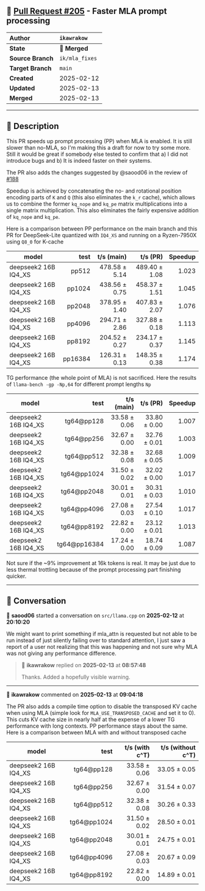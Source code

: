 ## 🔀 [Pull Request #205](https://github.com/ikawrakow/ik_llama.cpp/pull/205) - Faster MLA prompt processing

| **Author** | `ikawrakow` |
| :--- | :--- |
| **State** | 🔀 **Merged** |
| **Source Branch** | `ik/mla_fixes` |
| **Target Branch** | `main` |
| **Created** | 2025-02-12 |
| **Updated** | 2025-02-13 |
| **Merged** | 2025-02-13 |

---

## 📄 Description

This PR speeds up prompt processing (PP) when MLA is enabled. It is still slower than no-MLA, so I'm making this a draft for now to try some more. Still it would be great if somebody else tested to confirm that a) I did not introduce bugs and b) It is indeed faster on their systems.

The PR also adds the changes suggested by @saood06 in the review of [#188](https://github.com/ikawrakow/ik_llama.cpp/issues/188) 

Speedup is achieved by concatenating the no- and rotational position encoding parts of `K` and `Q` (this also eliminates the `k_r` cache), which allows us to combine the former `kq_nope` and `kq_pe` matrix multiplications into a single matrix multiplication. This also eliminates the fairly expensive addition of  `kq_nope` and `kq_pe`. 

Here is a comparison between PP performance on the main branch and this PR for DeepSeek-Lite quantized with `IQ4_XS` and running on a Ryzen-7950X using `Q8_0` for K-cache

| model                |          test |    t/s (main)    |    t/s (PR)      |  Speedup |
| -------------------- | ------------: | ---------------: | ---------------: | -------: |
| deepseek2 16B IQ4_XS |         pp512 |    478.58 ± 5.14 |    489.40 ± 1.08 |  1.023   |
| deepseek2 16B IQ4_XS |        pp1024 |    438.56 ± 0.75 |    458.37 ± 1.51 |  1.045   |
| deepseek2 16B IQ4_XS |        pp2048 |    378.95 ± 1.40 |    407.83 ± 2.07 |  1.076   |
| deepseek2 16B IQ4_XS |        pp4096 |    294.71 ± 2.86 |    327.88 ± 0.18 |  1.113   |
| deepseek2 16B IQ4_XS |        pp8192 |    204.52 ± 0.27 |    234.17 ± 0.37 |  1.145   |
| deepseek2 16B IQ4_XS |       pp16384 |    126.31 ± 0.13 |    148.35 ± 0.38 |  1.174   |

TG performance (the whole point of MLA) is not sacrificed. Here the results of `llama-bench -gp -Np,64` for different prompt lengths `Np`

| model                 |          test |     t/s (main)   |  t/s (PR)        |   Speedup |
| --------------------- | ------------: | ---------------: | ---------------: | --------: |
| deepseek2 16B IQ4_XS  |    tg64@pp128 |     33.58 ± 0.06 |     33.80 ± 0.00 |  1.007    |
| deepseek2 16B IQ4_XS  |    tg64@pp256 |     32.67 ± 0.00 |     32.76 ± 0.01 |  1.003    |
| deepseek2 16B IQ4_XS  |    tg64@pp512 |     32.38 ± 0.08 |     32.68 ± 0.05 |  1.009    |
| deepseek2 16B IQ4_XS  |   tg64@pp1024 |     31.50 ± 0.02 |     32.02 ± 0.00 |  1.017    |
| deepseek2 16B IQ4_XS  |   tg64@pp2048 |     30.01 ± 0.01 |     30.31 ± 0.03 |  1.010    |
| deepseek2 16B IQ4_XS  |   tg64@pp4096 |     27.08 ± 0.03 |     27.54 ± 0.10 |  1.017    |
| deepseek2 16B IQ4_XS  |   tg64@pp8192 |     22.82 ± 0.00 |     23.12 ± 0.01 |  1.013    |
| deepseek2 16B IQ4_XS  |  tg64@pp16384 |     17.24 ± 0.00 |     18.74 ± 0.09 |  1.087    |

Not sure if the ~9% improvement at 16k tokens is real. It may be just due to less thermal trottling because of the prompt processing part finishing quicker.

---

## 💬 Conversation

👤 **saood06** started a conversation on `src/llama.cpp` on **2025-02-12** at **20:10:20**

We might want to print something if mla_attn is requested but not able to be run instead of just silently failing over to standard attention, I just saw a report of a user not realizing that this was happening and not sure why MLA was not giving any performance difference.

> 👤 **ikawrakow** replied on **2025-02-13** at **08:57:48**
> 
> Thanks. Added a hopefully visible warning.

---

👤 **ikawrakow** commented on **2025-02-13** at **09:04:18**

The PR also adds a compile time option to disable the transposed KV cache when using MLA (simple look for `MLA_USE_TRANSPOSED_CACHE` and set it to 0). This cuts KV cache size in nearly half at the expense of a lower TG performance with long contexts. PP performance stays about the same. Here is a comparison between MLA with and without transposed cache

 | model                |          test |  t/s (with c^T)  |  t/s (without c^T)|
| -------------------- | ------------: | ---------------: | ----------------: |
| deepseek2 16B IQ4_XS |    tg64@pp128 |     33.58 ± 0.06 |      33.05 ± 0.05 |
| deepseek2 16B IQ4_XS |    tg64@pp256 |     32.67 ± 0.00 |      31.54 ± 0.07 |
| deepseek2 16B IQ4_XS |    tg64@pp512 |     32.38 ± 0.08 |      30.26 ± 0.33 |
| deepseek2 16B IQ4_XS |   tg64@pp1024 |     31.50 ± 0.02 |      28.50 ± 0.01 |
| deepseek2 16B IQ4_XS |   tg64@pp2048 |     30.01 ± 0.01 |      24.75 ± 0.01 |
| deepseek2 16B IQ4_XS |   tg64@pp4096 |     27.08 ± 0.03 |      20.67 ± 0.09 |
| deepseek2 16B IQ4_XS |   tg64@pp8192 |     22.82 ± 0.00 |      14.89 ± 0.01 |